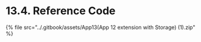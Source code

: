 # 13.4. Reference Code

{% file src="../.gitbook/assets/App13(App 12 extension with Storage) (1).zip" %}
